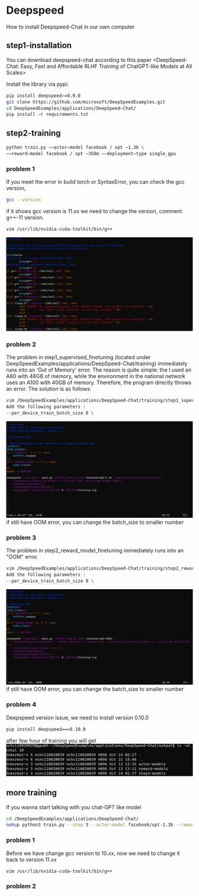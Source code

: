 # Deepspeed
How to install Deepspeed-Chat in our own computer
## step1-installation
You can download deepspeed-chat according to this paper <DeepSpeed-Chat: Easy, Fast and Affordable RLHF
Training of ChatGPT-like Models at All Scales>

Install the library via pypi:
```bash
pip install deepspeed>=0.9.0
git clone https://github.com/microsoft/DeepSpeedExamples.git
cd DeepSpeedExamples/applications/DeepSpeed−Chat/
pip install −r requirements.txt
```
## step2-training

```bash
python train.py −−actor−model facebook / opt −1.3b \
−−reward−model facebook / opt −350m −−deployment−type single_gpu
```
### problem 1
If you meet the error in build torch or SyntaxError, you can check the gcc version,
```bash
gcc --version
```
if it shows gcc version is 11.xx we need to change the version, comment g++-11 version.
```bash
vim /usr/lib/nvidia-cuda-toolkit/bin/g++
```
![image](image/deepspeed2.png)
### problem 2

The problem in step1_supervised_finetuning (located under DeepSpeedExamples/applications/DeepSpeed-Chat/training) immediately runs into an 'Out of Memory' error. The reason is quite simple: the I used an A60 with 48GB of memory, while the environment in the national network uses an A100 with 40GB of memory. Therefore, the program directly throws an error.
The solution is as follows:
```bash
vim /DeepSpeedExamples/applications/DeepSpeed-Chat/training/step1_supervised_finetuning/training_scripts/opt/single_gpu/run_1.3b.sh
Add the following parameters :
--per_device_train_batch_size 8 \
```
![image](deepspeed1.png)
if still have OOM error, you can change the batch_size to smaller number

### problem 3
The problem in step2_reward_model_finetuning immediately runs into an "OOM" error.
```bash
vim /DeepSpeedExamples/applications/DeepSpeed-Chat/training/step2_reward_model_finetuning/training_scripts/opt/single_gpu/run_1.3b.sh
Add the following parameters :
--per_device_train_batch_size 8 \
```
![image](image/deepspeed3.png)
if still have OOM error, you can change the batch_size to smaller number

### problem 4
Deepspeed version issue, we need to install version 0.10.0
```bash
pip install deepspeed===0.10.0
```
after few hour of training you will get
![image](image/deepspeed4.png)

## more training
If you wanna start talking with you chat-GPT like model 
```bash
cd /DeepSpeedExamples/applications/DeepSpeed-Chat/
nohup python3 train.py --step 3 --actor-model facebook/opt-1.3b --reward-model facebook/opt-350m --deployment-type single_node > train.log 2>&1 &
```
### problem 1
Before we have change gcc version to 10.xx, now we need to change it back to version 11.xx
```bash
vim /usr/lib/nvidia-cuda-toolkit/bin/g++
```
### problem 2





